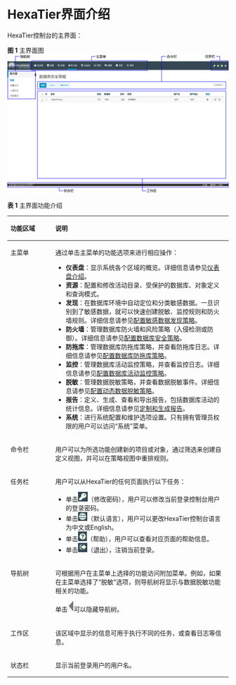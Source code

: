 # HexaTier界面介绍<a name="ZH-CN_TOPIC_0111166538"></a>

HexaTier控制台的主界面：

**图 1**  主界面图<a name="zh-cn_topic_0180960079_fig2064028135210"></a>  
![](figures/主界面图.png "主界面图")

**表 1**  主界面功能介绍

<a name="zh-cn_topic_0180960079_t9516fb87a83d418fb9213d616b6a7143"></a>
<table><thead align="left"><tr id="zh-cn_topic_0180960079_r2110bfb4b63842d18981932b4c82162b"><th class="cellrowborder" valign="top" width="20.3%" id="mcps1.2.3.1.1"><p id="zh-cn_topic_0180960079_a610d53ef840449eb8f57b1815d46f2e9"><a name="zh-cn_topic_0180960079_a610d53ef840449eb8f57b1815d46f2e9"></a><a name="zh-cn_topic_0180960079_a610d53ef840449eb8f57b1815d46f2e9"></a>功能区域</p>
</th>
<th class="cellrowborder" valign="top" width="79.7%" id="mcps1.2.3.1.2"><p id="zh-cn_topic_0180960079_a23a017ad20dc4a659d12f1a99180ca3c"><a name="zh-cn_topic_0180960079_a23a017ad20dc4a659d12f1a99180ca3c"></a><a name="zh-cn_topic_0180960079_a23a017ad20dc4a659d12f1a99180ca3c"></a>说明</p>
</th>
</tr>
</thead>
<tbody><tr id="zh-cn_topic_0180960079_r588de67779cf4e6aa47998ccd68533a3"><td class="cellrowborder" valign="top" width="20.3%" headers="mcps1.2.3.1.1 "><p id="zh-cn_topic_0180960079_aa85e6f02f3124901965394b228395dcd"><a name="zh-cn_topic_0180960079_aa85e6f02f3124901965394b228395dcd"></a><a name="zh-cn_topic_0180960079_aa85e6f02f3124901965394b228395dcd"></a>主菜单</p>
</td>
<td class="cellrowborder" valign="top" width="79.7%" headers="mcps1.2.3.1.2 "><p id="zh-cn_topic_0180960079_a061decc51b1c4203b4333f6dd39e3ae6"><a name="zh-cn_topic_0180960079_a061decc51b1c4203b4333f6dd39e3ae6"></a><a name="zh-cn_topic_0180960079_a061decc51b1c4203b4333f6dd39e3ae6"></a>通过单击主菜单的功能选项来进行相应操作：</p>
<a name="zh-cn_topic_0180960079_uc09ee6d227d94a7ba9fe6ab5a52666a0"></a><a name="zh-cn_topic_0180960079_uc09ee6d227d94a7ba9fe6ab5a52666a0"></a><ul id="zh-cn_topic_0180960079_uc09ee6d227d94a7ba9fe6ab5a52666a0"><li><strong id="zh-cn_topic_0180960079_a2feb56aeaa8949e9a07bb40c0430747a"><a name="zh-cn_topic_0180960079_a2feb56aeaa8949e9a07bb40c0430747a"></a><a name="zh-cn_topic_0180960079_a2feb56aeaa8949e9a07bb40c0430747a"></a>仪表盘</strong>：显示系统各个区域的概览。详细信息请参见<a href="仪表盘介绍.md#ZH-CN_TOPIC_0111166476">仪表盘介绍</a>。</li><li><strong id="zh-cn_topic_0180960079_a71580973f7cd42238d1328f630e41668"><a name="zh-cn_topic_0180960079_a71580973f7cd42238d1328f630e41668"></a><a name="zh-cn_topic_0180960079_a71580973f7cd42238d1328f630e41668"></a>资源</strong>：配置和修改活动目录、受保护的数据库、对象定义和查询模式。</li><li><strong id="zh-cn_topic_0180960079_ac8c3032377ab4c7db82a42ba0f6089e9"><a name="zh-cn_topic_0180960079_ac8c3032377ab4c7db82a42ba0f6089e9"></a><a name="zh-cn_topic_0180960079_ac8c3032377ab4c7db82a42ba0f6089e9"></a>发现</strong>：在数据库环境中自动定位和分类敏感数据。一旦识别到了敏感数据，就可以快速创建脱敏、监控规则和防火墙规则。详细信息请参见<a href="敏感数据发现策略简介.md#ZH-CN_TOPIC_0111166439">配置敏感数据发现策略</a>。</li><li><strong id="zh-cn_topic_0180960079_zh-cn_topic_0076429835_b413023419222"><a name="zh-cn_topic_0180960079_zh-cn_topic_0076429835_b413023419222"></a><a name="zh-cn_topic_0180960079_zh-cn_topic_0076429835_b413023419222"></a>防火墙</strong>：管理数据库防火墙和风险策略（入侵检测或防御）。详细信息请参见<a href="数据库安全策略简介.md#ZH-CN_TOPIC_0111166347">配置数据库安全策略</a>。</li><li><strong id="zh-cn_topic_0180960079_b1247151952716"><a name="zh-cn_topic_0180960079_b1247151952716"></a><a name="zh-cn_topic_0180960079_b1247151952716"></a>防拖库</strong>：管理数据库防拖库策略，并查看防拖库日志。详细信息请参见<a href="数据库防拖库策略简介.md#ZH-CN_TOPIC_0142535566">配置数据库防拖库策略</a>。</li><li><strong id="zh-cn_topic_0180960079_a79d10383895448e78edf70a0aae56e5a"><a name="zh-cn_topic_0180960079_a79d10383895448e78edf70a0aae56e5a"></a><a name="zh-cn_topic_0180960079_a79d10383895448e78edf70a0aae56e5a"></a>监控</strong>：管理数据库活动监控策略，并查看监控日志。详细信息请参见<a href="数据库活动监控策略简介.md#ZH-CN_TOPIC_0111166432">配置数据库活动监控策略</a>。</li><li><strong id="zh-cn_topic_0180960079_a0b06c3b1af6f44469fce6d35e1d92371"><a name="zh-cn_topic_0180960079_a0b06c3b1af6f44469fce6d35e1d92371"></a><a name="zh-cn_topic_0180960079_a0b06c3b1af6f44469fce6d35e1d92371"></a>脱敏</strong>：管理数据脱敏策略，并查看数据脱敏事件。详细信息请参见<a href="动态数据脱敏策略简介.md#ZH-CN_TOPIC_0111166471">配置动态数据脱敏策略</a>。</li><li><strong id="zh-cn_topic_0180960079_af2ccf05b20294c6e8df5635ab4e56010"><a name="zh-cn_topic_0180960079_af2ccf05b20294c6e8df5635ab4e56010"></a><a name="zh-cn_topic_0180960079_af2ccf05b20294c6e8df5635ab4e56010"></a>报告</strong>：定义、生成、查看和导出报告，包括数据库活动的统计信息。详细信息请参见<a href="报告简介.md#ZH-CN_TOPIC_0111166533">定制和生成报告</a>。</li><li><strong id="zh-cn_topic_0180960079_a9ff720b5c09a4065ae0546bfe189d9a0"><a name="zh-cn_topic_0180960079_a9ff720b5c09a4065ae0546bfe189d9a0"></a><a name="zh-cn_topic_0180960079_a9ff720b5c09a4065ae0546bfe189d9a0"></a>系统</strong>：进行系统配置和维护选项设置。只有拥有管理员权限的用户可以访问<span class="uicontrol" id="zh-cn_topic_0180960079_u68a0f885782f449199e728451edc5c6c"><a name="zh-cn_topic_0180960079_u68a0f885782f449199e728451edc5c6c"></a><a name="zh-cn_topic_0180960079_u68a0f885782f449199e728451edc5c6c"></a>“系统”</span>菜单。</li></ul>
</td>
</tr>
<tr id="zh-cn_topic_0180960079_ra51b0c3838ba41b48d34183e5851032f"><td class="cellrowborder" valign="top" width="20.3%" headers="mcps1.2.3.1.1 "><p id="zh-cn_topic_0180960079_abf6e1b6eddaa4db7b5778b7ed06e5be4"><a name="zh-cn_topic_0180960079_abf6e1b6eddaa4db7b5778b7ed06e5be4"></a><a name="zh-cn_topic_0180960079_abf6e1b6eddaa4db7b5778b7ed06e5be4"></a>命令栏</p>
</td>
<td class="cellrowborder" valign="top" width="79.7%" headers="mcps1.2.3.1.2 "><p id="zh-cn_topic_0180960079_a3b1cf026fe5a4a5fb953664bc338cfeb"><a name="zh-cn_topic_0180960079_a3b1cf026fe5a4a5fb953664bc338cfeb"></a><a name="zh-cn_topic_0180960079_a3b1cf026fe5a4a5fb953664bc338cfeb"></a>用户可以为所选功能创建新的项目或对象，通过筛选来创建自定义视图，并可以在策略视图中重排规则。</p>
</td>
</tr>
<tr id="zh-cn_topic_0180960079_r4735adb9759e463c8747c2ca66b6b316"><td class="cellrowborder" valign="top" width="20.3%" headers="mcps1.2.3.1.1 "><p id="zh-cn_topic_0180960079_ad8272dee49f9448c99a7a37daa50ddeb"><a name="zh-cn_topic_0180960079_ad8272dee49f9448c99a7a37daa50ddeb"></a><a name="zh-cn_topic_0180960079_ad8272dee49f9448c99a7a37daa50ddeb"></a>任务栏</p>
</td>
<td class="cellrowborder" valign="top" width="79.7%" headers="mcps1.2.3.1.2 "><p id="zh-cn_topic_0180960079_a86ead747317e4047952595aacb667be2"><a name="zh-cn_topic_0180960079_a86ead747317e4047952595aacb667be2"></a><a name="zh-cn_topic_0180960079_a86ead747317e4047952595aacb667be2"></a>用户可以从HexaTier的任何页面执行以下任务：</p>
<a name="zh-cn_topic_0180960079_u44e7df7106984c3294d111054f563435"></a><a name="zh-cn_topic_0180960079_u44e7df7106984c3294d111054f563435"></a><ul id="zh-cn_topic_0180960079_u44e7df7106984c3294d111054f563435"><li>单击<a name="zh-cn_topic_0180960079_image7188161112510"></a><a name="zh-cn_topic_0180960079_image7188161112510"></a><span><img id="zh-cn_topic_0180960079_image7188161112510" src="figures/修改登录密码.png"></span>（修改密码），用户可以修改当前登录控制台用户的登录密码。</li><li>单击<a name="zh-cn_topic_0180960079_image19890112413253"></a><a name="zh-cn_topic_0180960079_image19890112413253"></a><span><img id="zh-cn_topic_0180960079_image19890112413253" src="figures/选择语言.png"></span>（默认语言），用户可以更改HexaTier控制台语言为中文或English。</li><li>单击<a name="zh-cn_topic_0180960079_image3284123652519"></a><a name="zh-cn_topic_0180960079_image3284123652519"></a><span><img id="zh-cn_topic_0180960079_image3284123652519" src="figures/在线帮助.png"></span>（帮助），用户可以查看对应页面的帮助信息。</li><li>单击<a name="zh-cn_topic_0180960079_image37714702520"></a><a name="zh-cn_topic_0180960079_image37714702520"></a><span><img id="zh-cn_topic_0180960079_image37714702520" src="figures/退出HexaTier.png"></span>（退出），注销当前登录。</li></ul>
</td>
</tr>
<tr id="zh-cn_topic_0180960079_rf121e47a40564291b63c8ea9fb02a768"><td class="cellrowborder" valign="top" width="20.3%" headers="mcps1.2.3.1.1 "><p id="zh-cn_topic_0180960079_a1c999334afab46f6a1f554abde9a3686"><a name="zh-cn_topic_0180960079_a1c999334afab46f6a1f554abde9a3686"></a><a name="zh-cn_topic_0180960079_a1c999334afab46f6a1f554abde9a3686"></a>导航树</p>
</td>
<td class="cellrowborder" valign="top" width="79.7%" headers="mcps1.2.3.1.2 "><p id="zh-cn_topic_0180960079_a039a59ff28de4cca994f596cdecd9415"><a name="zh-cn_topic_0180960079_a039a59ff28de4cca994f596cdecd9415"></a><a name="zh-cn_topic_0180960079_a039a59ff28de4cca994f596cdecd9415"></a>可根据用户在主菜单上选择的功能访问附加菜单。例如，如果在主菜单选择了<span class="uicontrol" id="zh-cn_topic_0180960079_ue7a05dc3c2bc45fb9e7f049a2673883c"><a name="zh-cn_topic_0180960079_ue7a05dc3c2bc45fb9e7f049a2673883c"></a><a name="zh-cn_topic_0180960079_ue7a05dc3c2bc45fb9e7f049a2673883c"></a>“脱敏”</span>选项，则导航树将显示与数据脱敏功能相关的功能。</p>
<p id="zh-cn_topic_0180960079_a91c8f2bfbbc74a718b4983ad13eed893"><a name="zh-cn_topic_0180960079_a91c8f2bfbbc74a718b4983ad13eed893"></a><a name="zh-cn_topic_0180960079_a91c8f2bfbbc74a718b4983ad13eed893"></a>单击<a name="zh-cn_topic_0180960079_image5981804264"></a><a name="zh-cn_topic_0180960079_image5981804264"></a><span><img id="zh-cn_topic_0180960079_image5981804264" src="figures/左侧隐藏.png"></span>可以隐藏导航树。</p>
</td>
</tr>
<tr id="zh-cn_topic_0180960079_r9644440eec87402a9c87928edc29570a"><td class="cellrowborder" valign="top" width="20.3%" headers="mcps1.2.3.1.1 "><p id="zh-cn_topic_0180960079_a7820bcb9f12949d982c9e70962f6bc55"><a name="zh-cn_topic_0180960079_a7820bcb9f12949d982c9e70962f6bc55"></a><a name="zh-cn_topic_0180960079_a7820bcb9f12949d982c9e70962f6bc55"></a>工作区</p>
</td>
<td class="cellrowborder" valign="top" width="79.7%" headers="mcps1.2.3.1.2 "><p id="zh-cn_topic_0180960079_ae8a3b5be3f0342ad9125751684a78706"><a name="zh-cn_topic_0180960079_ae8a3b5be3f0342ad9125751684a78706"></a><a name="zh-cn_topic_0180960079_ae8a3b5be3f0342ad9125751684a78706"></a>该区域中显示的信息可用于执行不同的任务，或查看日志等信息。</p>
</td>
</tr>
<tr id="zh-cn_topic_0180960079_r63491a261a2d456f967e412867eaefd3"><td class="cellrowborder" valign="top" width="20.3%" headers="mcps1.2.3.1.1 "><p id="zh-cn_topic_0180960079_a85ac302c668644f9933732cc102d307b"><a name="zh-cn_topic_0180960079_a85ac302c668644f9933732cc102d307b"></a><a name="zh-cn_topic_0180960079_a85ac302c668644f9933732cc102d307b"></a>状态栏</p>
</td>
<td class="cellrowborder" valign="top" width="79.7%" headers="mcps1.2.3.1.2 "><p id="zh-cn_topic_0180960079_aca99a50ed6fd44d1918086998f974de8"><a name="zh-cn_topic_0180960079_aca99a50ed6fd44d1918086998f974de8"></a><a name="zh-cn_topic_0180960079_aca99a50ed6fd44d1918086998f974de8"></a>显示当前登录用户的用户名。</p>
</td>
</tr>
</tbody>
</table>

